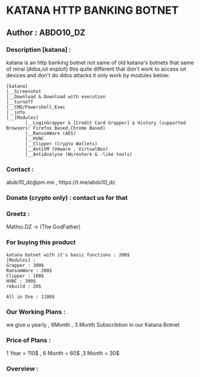 # KATANA HTTP BANKING BOTNET #
<h2> Author : ABDO10_DZ </h2>
<h3> Description [katana] : </h3> katana is an http banking botnet not same of old katana's botnets that same of mirai (ddos,iot exploit)
this quite different that don't work to access iot devices and don't do ddos attacks it only work by modules below:

    [katana]
	|__Screenshot
	|__Download & Download with execution
	|__turnoff
	|__CMD/Powershell_Exec
	|__info
	|__[Modules]
	       |__LoginGrapper & [Credit Card Grapper] & History (supported Browsers: Firefox Based,Chrome Based)
	       |__RansomWare (AES)
	       |__HVNC
	       |__Clipper (Crypto Wallets)
	       |__AntiVM (Vmware , VirtualBox)
	       |__AntiAnalyse (Wireshark & -like tools)

<h3> Contact :</h3> abdo10_dz@pm.me , https://t.me/abdo10_dz 
<h3> Donate (crypto only) : contact us for that
<h3> Greetz :</h3> Mathio.DZ -> (The GodFather) 

<h3> For buying this product </h3>

	katana botnet with it's basic functions : 200$ 
	[Modules] :
	Grapper : 300$
	RansomWare : 200$
	Clipper : 100$
	HVNC : 300$
	rebuild : 20$
	
	All in One : 1100$

<h3> Our Working Plans :</h3> we give u yearly , 6Month , 3 Month Subscribtion in our Katana Botnet 
<h3> Price of Plans :</h3> 1 Year = 110$ , 6 Month = 60$ ,3 Month = 30$

<h3>Overview :</h3>


